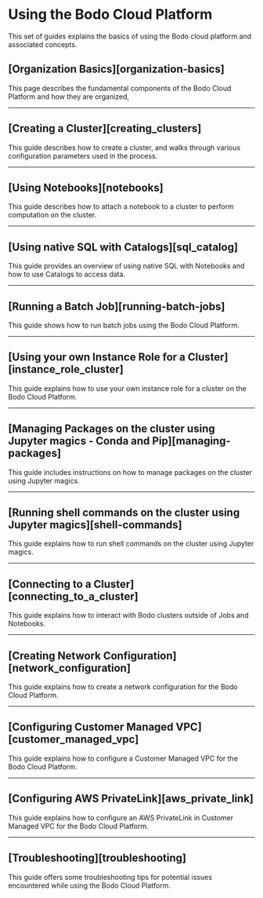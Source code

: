 # Using the Bodo Cloud Platform

This set of guides explains the basics of using the Bodo cloud platform and associated concepts.

## [Organization Basics][organization-basics]

This page describes the fundamental components of the Bodo Cloud Platform and how they are organized,

______________________________________________________________________

## [Creating a Cluster][creating_clusters]

This guide describes how to create a cluster, and walks through various configuration parameters used in the process.

______________________________________________________________________

## [Using Notebooks][notebooks]

This guide describes how to attach a notebook to a cluster to perform computation on the cluster.

______________________________________________________________________

## [Using native SQL with Catalogs][sql_catalog]

This guide provides an overview of using native SQL with Notebooks and how to use Catalogs to access data.

______________________________________________________________________

## [Running a Batch Job][running-batch-jobs]

This guide shows how to run batch jobs using the Bodo Cloud Platform.

______________________________________________________________________

## [Using your own Instance Role for a Cluster][instance_role_cluster]

This guide explains how to use your own instance role for a cluster on the Bodo Cloud Platform.

______________________________________________________________________

## [Managing Packages on the cluster using Jupyter magics - Conda and Pip][managing-packages]

This guide includes instructions on how to manage packages on the cluster using Jupyter magics.

______________________________________________________________________

## [Running shell commands on the cluster using Jupyter magics][shell-commands]

This guide explains how to run shell commands on the cluster using Jupyter magics.

______________________________________________________________________

## [Connecting to a Cluster][connecting_to_a_cluster]

This guide explains how to interact with Bodo clusters outside of Jobs and Notebooks.

______________________________________________________________________

## [Creating Network Configuration][network_configuration]

This guide explains how to create a network configuration for the Bodo Cloud Platform.

______________________________________________________________________

## [Configuring Customer Managed VPC][customer_managed_vpc]

This guide explains how to configure a Customer Managed VPC for the Bodo Cloud Platform.

______________________________________________________________________

## [Configuring AWS PrivateLink][aws_private_link]

This guide explains how to configure an AWS PrivateLink in Customer Managed VPC for the Bodo Cloud Platform.

______________________________________________________________________

## [Troubleshooting][troubleshooting]

This guide offers some troubleshooting tips for potential issues encountered while using the Bodo Cloud Platform.

